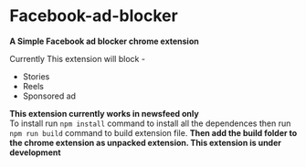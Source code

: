 # Facebook-ad-blocker
<strong>A Simple Facebook ad blocker chrome extension</strong>
<p>Currently This extension will block - </p>
<ul>
    <li>Stories</li>
    <li>Reels</li>
    <li>Sponsored ad</li>
</ul>
<strong>This extension currently works in newsfeed only</strong>
<div>To install run <code>npm install</code> command to install all the dependences then run <code>npm run build</code> command to build extension file. <b>Then add the build folder to the chrome extension as unpacked extension. This extension is under development</b></div>
